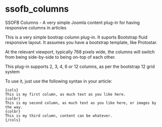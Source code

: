 ssofb_columns
=============

SSOFB Columns - A very simple Joomla content plug-in for having responsive columns in articles

This is a very simple bootrap column plug-in. It suports Bootstrap fluid responsive layout. It assumes you have a bootstrap template, like Protostar.

At the relevant viewport, typically 768 pixels wide, the columns will switch from being side-by-side to being on-top of each other.

This plug-in supports 2, 3, 4, 6 or 12 columns, as per the bootstrap 12 grid system

To use it, just use the following syntax in your article:

    {cols}
    This is my first column, as much text as you like here. 
    {colbr}
    This is my second column, as much text as you like here, or images by the way. 
    {colbr}
    This is my third column, content can be whatever. 
    {/cols} 
    
